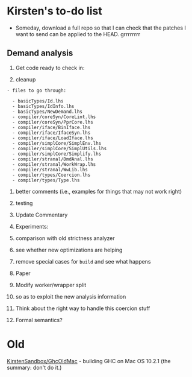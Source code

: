 # Kirsten's to-do list


- Someday, download a full repo so that I can check that the patches I want to send can be applied to the HEAD. grrrrrrrr

## Demand analysis


1. Get code ready to check in:

  1. cleanup

    - files to go through:

      - basicTypes/Id.lhs
      - basicTypes/IdInfo.lhs
      - basicTypes/NewDemand.lhs
      - compiler/coreSyn/CoreLint.lhs
      - compiler/coreSyn/PprCore.lhs
      - compiler/iface/BinIface.lhs  
      - compiler/iface/IfaceSyn.lhs
      - compiler/iface/LoadIface.lhs
      - compiler/simplCore/SimplEnv.lhs
      - compiler/simplCore/SimplUtils.lhs
      - compiler/simplCore/Simplify.lhs
      - compiler/stranal/DmdAnal.lhs
      - compiler/stranal/WorkWrap.lhs
      - compiler/stranal/WwLib.lhs
      - compiler/types/Coercion.lhs
      - compiler/types/Type.lhs
  1. better comments (i.e., examples for things that may not work right)
  1. testing

1. Update Commentary 

1. Experiments:

  1. comparison with old strictness analyzer
  1. see whether new optimizations are helping
  1. remove special cases for `build` and see what happens

1. Paper

1. Modify worker/wrapper split

  1. so as to exploit the new analysis information

1. Think about the right way to handle this coercion stuff

1. Formal semantics?

# Old



[KirstenSandbox/GhcOldMac](kirsten-sandbox/ghc-old-mac) - building GHC on Mac OS 10.2.1 (the summary: don't do it.)


